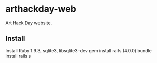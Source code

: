 arthackday-web
==============

Art Hack Day website.

Install
-------
Install Ruby 1.9.3, sqlite3, libsqlite3-dev
gem install rails (4.0.0)
bundle install
rails s